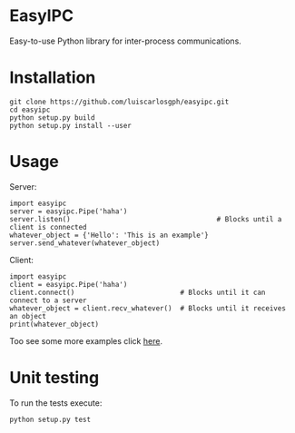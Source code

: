 # EasyIPC
Easy-to-use Python library for inter-process communications.

# Installation
```
git clone https://github.com/luiscarlosgph/easyipc.git
cd easyipc
python setup.py build
python setup.py install --user
```

# Usage
Server:
```
import easyipc
server = easyipc.Pipe('haha')
server.listen()                                    # Blocks until a client is connected
whatever_object = {'Hello': 'This is an example'}
server.send_whatever(whatever_object)
```
Client:
```
import easyipc
client = easyipc.Pipe('haha')
client.connect()                          # Blocks until it can connect to a server
whatever_object = client.recv_whatever()  # Blocks until it receives an object
print(whatever_object)
```
Too see some more examples click [here](https://github.com/luiscarlosgph/easyipc/tree/master/examples).

# Unit testing
To run the tests execute:
```
python setup.py test
```
